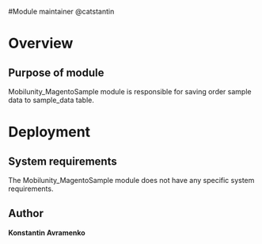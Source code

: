 #Module maintainer
@catstantin

# Overview
## Purpose of module

Mobilunity_MagentoSample module is responsible for saving order sample data to sample_data table.

# Deployment
## System requirements

The Mobilunity_MagentoSample module does not have any specific system requirements.

## Author 
**Konstantin Avramenko**